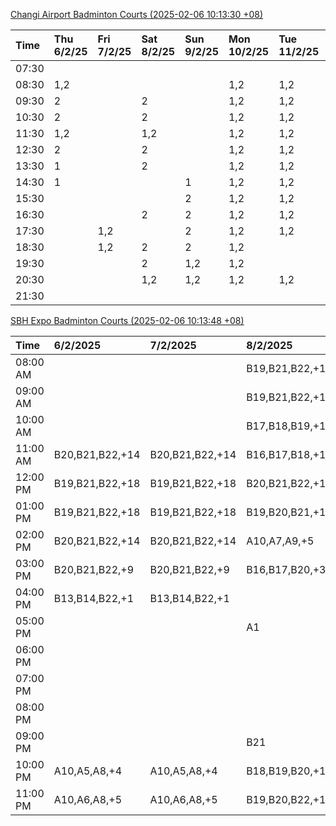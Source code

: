 [Changi Airport Badminton Courts (2025-02-06 10:13:30 +08)](https://www.carc.org.sg/FacilityBooking.aspx)

| Time   | Thu 6/2/25   | Fri 7/2/25   | Sat 8/2/25   | Sun 9/2/25   | Mon 10/2/25   | Tue 11/2/25   | Wed 12/2/25   |
|:-------|:-------------|:-------------|:-------------|:-------------|:--------------|:--------------|:--------------|
| 07:30  |              |              |              |              |               |               |               |
| 08:30  | 1,2          |              |              |              | 1,2           | 1,2           | 1,2           |
| 09:30  | 2            |              | 2            |              | 1,2           | 1,2           | 1,2           |
| 10:30  | 2            |              | 2            |              | 1,2           | 1,2           | 1,2           |
| 11:30  | 1,2          |              | 1,2          |              | 1,2           | 1,2           | 1,2           |
| 12:30  | 2            |              | 2            |              | 1,2           | 1,2           | 1,2           |
| 13:30  | 1            |              | 2            |              | 1,2           | 1,2           | 1,2           |
| 14:30  | 1            |              |              | 1            | 1,2           | 1,2           | 1,2           |
| 15:30  |              |              |              | 2            | 1,2           | 1,2           | 1,2           |
| 16:30  |              |              | 2            | 2            | 1,2           | 1,2           | 1,2           |
| 17:30  |              | 1,2          |              | 2            | 1,2           | 1,2           | 2             |
| 18:30  |              | 1,2          | 2            | 2            | 1,2           |               | 2             |
| 19:30  |              |              | 2            | 1,2          | 1,2           |               | 1,2           |
| 20:30  |              |              | 1,2          | 1,2          | 1,2           | 1,2           | 1,2           |
| 21:30  |              |              |              |              |               |               |               |

[SBH Expo Badminton Courts (2025-02-06 10:13:48 +08)](https://singaporebadmintonhall.getomnify.com/widgets/O3MRKGBH359GA55KHMG1RD)

| Time     | 6/2/2025        | 7/2/2025        | 8/2/2025        | 9/2/2025        | 10/2/2025       | 11/2/2025      | 12/2/2025      |
|:---------|:----------------|:----------------|:----------------|:----------------|:----------------|:---------------|:---------------|
| 08:00 AM |                 |                 | B19,B21,B22,+14 |                 | B19,B21,B22,+7  | B19,B21,B22,+9 | B19,B21,B22,+9 |
| 09:00 AM |                 |                 | B19,B21,B22,+15 |                 |                 | B19,B21,B22,+9 | B19,B21,B22,+9 |
| 10:00 AM |                 |                 | B17,B18,B19,+12 |                 |                 | B19,B21,B22,+6 | B19,B21,B22,+7 |
| 11:00 AM | B20,B21,B22,+14 | B20,B21,B22,+14 | B16,B17,B18,+11 |                 |                 | B20,B21,B22,+5 | B19,B21,B22,+8 |
| 12:00 PM | B19,B21,B22,+18 | B19,B21,B22,+18 | B20,B21,B22,+17 | A4,A6           |                 | B19,B21,B22,+9 | B19,B21,B22,+9 |
| 01:00 PM | B19,B21,B22,+18 | B19,B21,B22,+18 | B19,B20,B21,+18 |                 | A5,A7,A8,+4     | B19,B21,B22,+9 | B19,B21,B22,+9 |
| 02:00 PM | B20,B21,B22,+14 | B20,B21,B22,+14 | A10,A7,A9,+5    |                 |                 | B19,B21,B22,+6 | B19,B21,B22,+8 |
| 03:00 PM | B20,B21,B22,+9  | B20,B21,B22,+9  | B16,B17,B20,+3  |                 |                 | B12            | B19,B20,B21,+5 |
| 04:00 PM | B13,B14,B22,+1  | B13,B14,B22,+1  |                 |                 |                 |                | B13,B16,B21,+2 |
| 05:00 PM |                 |                 | A1              |                 |                 | B12,B13,B14    |                |
| 06:00 PM |                 |                 |                 |                 |                 |                |                |
| 07:00 PM |                 |                 |                 |                 | A1,A7,A8        |                |                |
| 08:00 PM |                 |                 |                 |                 | B20,B21,B22,+8  |                |                |
| 09:00 PM |                 |                 | B21             | B11,B13         | B20,B21,B22,+13 |                |                |
| 10:00 PM | A10,A5,A8,+4    | A10,A5,A8,+4    | B18,B19,B20,+15 | B20,B21,B22,+15 | A10,A8,A9,+7    |                |                |
| 11:00 PM | A10,A6,A8,+5    | A10,A6,A8,+5    | B19,B20,B22,+16 | B20,B21,B22,+16 | A10,A8,A9,+7    |                |                |
